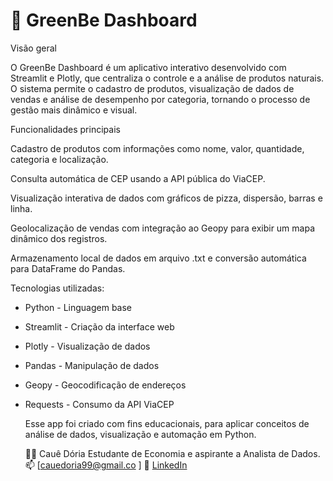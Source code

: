 

# 🌱 GreenBe Dashboard
Visão geral

O GreenBe Dashboard é um aplicativo interativo desenvolvido com Streamlit e Plotly, que centraliza o controle e a análise de produtos naturais.
O sistema permite o cadastro de produtos, visualização de dados de vendas e análise de desempenho por categoria, tornando o processo de gestão mais dinâmico e visual.

Funcionalidades principais

Cadastro de produtos com informações como nome, valor, quantidade, categoria e localização.

Consulta automática de CEP usando a API pública do ViaCEP.

Visualização interativa de dados com gráficos de pizza, dispersão, barras e linha.

Geolocalização de vendas com integração ao Geopy para exibir um mapa dinâmico dos registros.

Armazenamento local de dados em arquivo .txt e conversão automática para DataFrame do Pandas.

Tecnologias utilizadas:

- Python - Linguagem base
- Streamlit	- Criação da interface web
- Plotly - Visualização de dados
- Pandas - Manipulação de dados
- Geopy	- Geocodificação de endereços
- Requests - Consumo da API ViaCEP

  Esse app foi criado com fins educacionais, para aplicar conceitos de análise de dados, visualização e automação em Python.

  👨‍💻 Cauê Dória
Estudante de Economia e aspirante a Analista de Dados.
📫 [cauedoria99@gmail.co
]
🔗 [LinkedIn](https://www.linkedin.com/in/cauedoria/)

